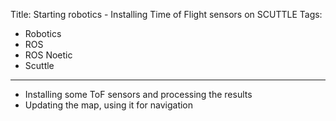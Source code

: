 Title: Starting robotics - Installing Time of Flight sensors on SCUTTLE
Tags:

- Robotics
- ROS
- ROS Noetic
- Scuttle

 ---

- Installing some ToF sensors and processing the results
- Updating the map, using it for navigation